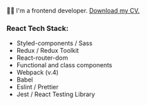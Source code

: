 👋🏼 I'm a frontend developer.
[Download my CV.](https://disk.yandex.ru/d/O5KHIdEuAV8ZUg)

### React Tech Stack:
- Styled-components / Sass
- Redux / Redux Toolkit
- React-router-dom
- Functional and class components
- Webpack (v.4)
- Babel
- Eslint / Prettier
- Jest / React Testing Library
